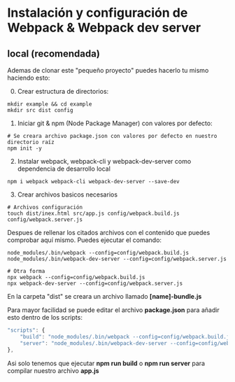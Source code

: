 # Instalación y configuración de Webpack & Webpack dev server
## local (recomendada)

Ademas de clonar este "pequeño proyecto" puedes hacerlo tu mismo haciendo esto:

0. Crear estructura de directorios:

```shell
mkdir example && cd example
mkdir src dist config
```

1. Iniciar git & npm (Node Package Manager) con valores por defecto:

```shell
# Se creara archivo package.json con valores por defecto en nuestro directorio raíz
npm init -y
```

2. Instalar webpack, webpack-cli y webpack-dev-server como dependencia de desarrollo local

```shell
npm i webpack webpack-cli webpack-dev-server --save-dev
```

3. Crear archivos basicos necesarios

```shell
# Archivos configuración
touch dist/inex.html src/app.js config/webpack.build.js config/webpack.server.js
```

Despues de rellenar los citados archivos con el contenido que puedes comprobar aquí mismo. Puedes ejecutar el comando:

```shell
node_modules/.bin/webpack --config=config/webpack.build.js
node_modules/.bin/webpack-dev-server --config=config/webpack.server.js

# Otra forma
npx webpack --config=config/webpack.build.js
npx webpack-dev-server --config=config/webpack.server.js
```

En la carpeta "dist" se creara un archivo llamado __[name]-bundle.js__

Para mayor facilidad se puede editar el archivo __package.json__ para añadir esto dentro de los scripts:

```javascript
"scripts": {
    "build": "node_modules/.bin/webpack --config=config/webpack.build.js",
    "server": "node_modules/.bin/webpack-dev-server --config=config/webpack.server.js"
},
```

Asi solo tenemos que ejecutar __npm run build__ o __npm run server__ para compilar nuestro archivo __app.js__